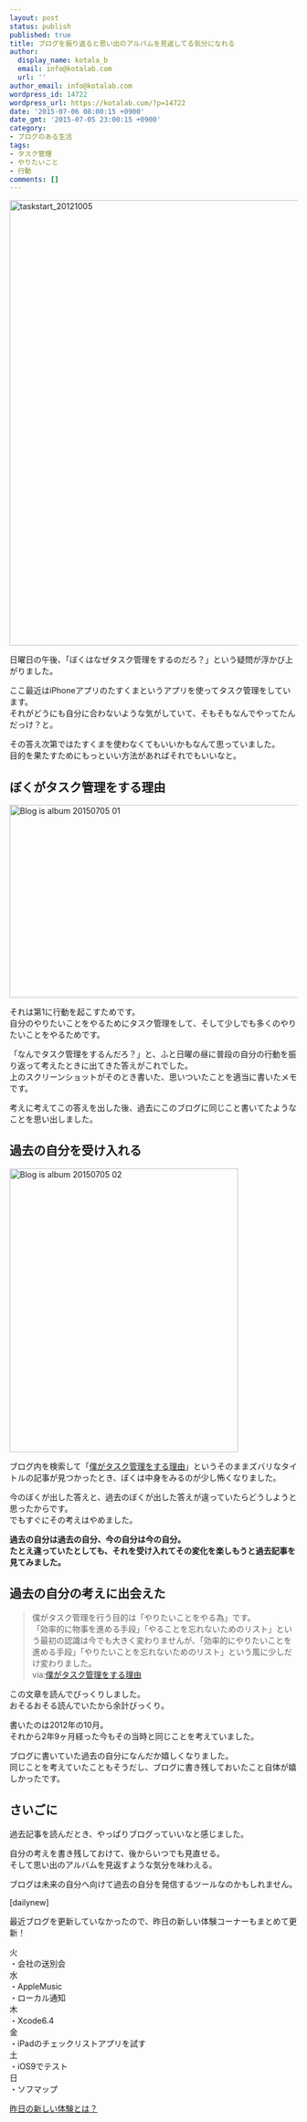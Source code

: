 ```yaml
---
layout: post
status: publish
published: true
title: ブログを振り返ると思い出のアルバムを見返してる気分になれる
author:
  display_name: kotala_b
  email: info@kotalab.com
  url: ''
author_email: info@kotalab.com
wordpress_id: 14722
wordpress_url: https://kotalab.com/?p=14722
date: '2015-07-06 08:00:15 +0900'
date_gmt: '2015-07-05 23:00:15 +0900'
category:
- ブログのある生活
tags:
- タスク管理
- やりたいこと
- 行動
comments: []
---
```

<p><img src="https://kotalab.com/wp-content/uploads/taskstart_20121005.jpg" alt="taskstart_20121005" width="780" class="aligncenter size-large wp-image-3123" /></p>
<p>日曜日の午後、「ぼくはなぜタスク管理をするのだろ？」という疑問が浮かび上がりました。</p>
<p>ここ最近はiPhoneアプリのたすくまというアプリを使ってタスク管理をしています。<br />
それがどうにも自分に合わないような気がしていて、そもそもなんでやってたんだっけ？と。</p>
<p>その答え次第ではたすくまを使わなくてもいいかもなんて思っていました。<br />
目的を果たすためにもっといい方法があればそれでもいいなと。</p>
<p><!--more--></p>
<h2>ぼくがタスク管理をする理由</h2>
<p><img src="https://kotalab.com/wp-content/uploads/2015/07/blog-is-album_20150705_01.png" alt="Blog is album 20150705 01" width="520" height ="338" class="aligncenter size-large" /></p>
<p>それは第1に行動を起こすためです。<br />
自分のやりたいことをやるためにタスク管理をして、そして少しでも多くのやりたいことをやるためです。</p>
<p>「なんでタスク管理をするんだろ？」と、ふと日曜の昼に普段の自分の行動を振り返って考えたときに出てきた答えがこれでした。<br />
上のスクリーンショットがそのとき書いた、思いついたことを適当に書いたメモです。</p>
<p>考えに考えてこの答えを出した後、過去にこのブログに同じこと書いてたようなことを思い出しました。</p>
<h2>過去の自分を受け入れる</h2>
<p><img src="https://kotalab.com/wp-content/uploads/2015/07/blog-is-album_20150705_02.png" alt="Blog is album 20150705 02" width="400" height ="497" class="aligncenter size-large" /></p>
<p>ブログ内を検索して「<a href="https://kotalab.com/task-management-reason">僕がタスク管理をする理由</a>」というそのままズバリなタイトルの記事が見つかったとき、ぼくは中身をみるのが少し怖くなりました。</p>
<p>今のぼくが出した答えと、過去のぼくが出した答えが違っていたらどうしようと思ったからです。<br />
でもすぐにその考えはやめました。</p>
<p><strong>過去の自分は過去の自分、今の自分は今の自分。<br />
たとえ違っていたとしても、それを受け入れてその変化を楽しもうと過去記事を見てみました。</strong></p>
<h2>過去の自分の考えに出会えた</h2>
<blockquote><p>僕がタスク管理を行う目的は「やりたいことをやる為」です。<br />
「効率的に物事を進める手段」「やることを忘れないためのリスト」という最初の認識は今でも大きく変わりませんが、「効率的にやりたいことを進める手段」「やりたいことを忘れないためのリスト」という風に少しだけ変わりました。<br />
via:<a href="https://kotalab.com/task-management-reason">僕がタスク管理をする理由</a></p>
</blockquote>
<p>この文章を読んでびっくりしました。<br />
おそるおそる読んでいたから余計びっくり。</p>
<p>書いたのは2012年の10月。<br />
それから2年9ヶ月経った今もその当時と同じことを考えていました。</p>
<p>ブログに書いていた過去の自分になんだか嬉しくなりました。<br />
同じことを考えていたこともそうだし、ブログに書き残しておいたこと自体が嬉しかったです。</p>
<h2>さいごに</h2>
<p>過去記事を読んだとき、やっぱりブログっていいなと感じました。</p>
<p>自分の考えを書き残しておけて、後からいつでも見直せる。<br />
そして思い出のアルバムを見返すような気分を味わえる。</p>
<p>ブログは未来の自分へ向けて過去の自分を発信するツールなのかもしれません。</p>
<p>[dailynew]</p>
<p>最近ブログを更新していなかったので、昨日の新しい体験コーナーもまとめて更新！</p>
<p>火<br />
・会社の送別会<br />
水<br />
・AppleMusic<br />
・ローカル通知<br />
木<br />
・Xcode6.4<br />
金<br />
・iPadのチェックリストアプリを試す<br />
土<br />
・iOS9でテスト<br />
日<br />
・ソフマップ</p>
<p><a href="https://kotalab.com/lets-start-1day1new" title="昨日の新しい体験とは？">昨日の新しい体験とは？</a></p>
<div class="clear"></div>
